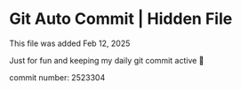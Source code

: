 # Git Auto Commit | Hidden File

This file was added Feb 12, 2025

Just for fun and keeping my daily git commit active 🤪

commit number: 2523304
